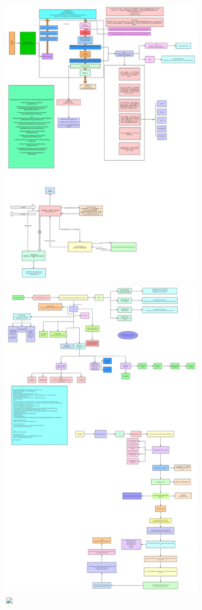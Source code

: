 
![](./Spring-IOC-AOP-MVC.png)


![](./SpringBoot-autoconfiguration.png)


![](./Spring%20Cloud%20(1).png)